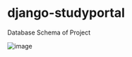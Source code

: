 # django-studyportal


Database Schema of Project



![image](https://user-images.githubusercontent.com/85936367/167344201-f729ffc1-c0f1-4268-94b8-2f5cc663d199.png)
